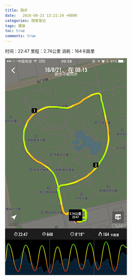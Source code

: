 ```yaml
---
title: 跑步
date:   2016-08-21 13:21:24 +0800
categories: 随笔笔记
tags: 健身
toc: true
comments: true
---
```

时间：22:47
里程：2.74公里
消耗：164卡路里
<!-- more -->

![跑步](0821Health/img01.png)










